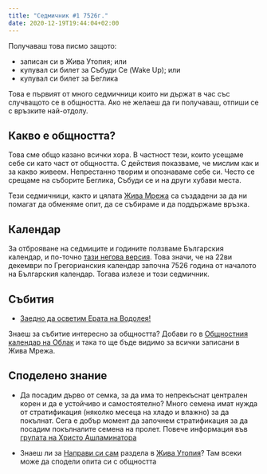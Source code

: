 ```yaml
---
title: "Седмичник #1 7526г."
date: 2020-12-19T19:44:04+02:00
---
```


Получаваш това писмо защото:
- записан си в Жива Утопия; или
- купувал си билет за Събуди Се (Wake Up); или
- купувал си билет за Беглика

Това е първият от много седмичници които ни държат в час със случващото се в общността. Ако не желаеш да ги получаваш, отпиши се с връзките най-отдолу.

## Какво е общността?

Това сме общо казано всички хора. В частност тези, които усещаме себе си като част от общността. С действия показваме, че мислим как и за какво живеем. Непрестанно творим и опознаваме себе си. Често се срещаме на съборите Беглика, Събуди се и на други хубави места.

Тези седмичници, както и цялата [Жива Мрежа](https://zhiva.be) са създадени за да ни помагат да обменяме опит, да се събираме и да поддържаме връзка.

## Календар

За отброяване на седмиците и годините ползваме Българския календар, и по-точно [тази негова версия](https://bgkalendar.com/). Това значи, че на 22ви декември по Грегорианския календар започна 7526 година от началото на Българския календар. Тогава излезе и този седмичник.

## Събития

* [Заедно да осветим Ерата на Водолея!](https://www.facebook.com/events/423047068743835)

Знаеш за събитие интересно за общността? Добави го в [Общностния календар на Облак](https://oblak.otselo.eu/apps/calendar/dayGridMonth/now) и така то ще бъде видимо за всички записани в Жива Мрежа.

## Споделено знание

* Да посадим дърво от семка, за да има то непрекъснат централен корен и да е устойчиво и самостоятелно? Много семена имат нужда от стратификация (няколко месеца на хладо и влажно) за да покълнат. Сега е добър момент да започнем стратификация за да посадим покълналите семена на пролет. Повече информация във [групата на Христо Ашламинатора](https://www.facebook.com/profile.php?id=100023913141845)

* Знаеш ли за [Направи си сам](https://utopiabg.life/%d0%bd%d0%b0%d0%bf%d1%80%d0%b0%d0%b2%d0%b8-%d1%81%d0%b8-%d1%81%d0%b0%d0%bc/) разделa в [Жива Утопия](utopiabg.life)? Там всеки може да сподели опита си с общността
